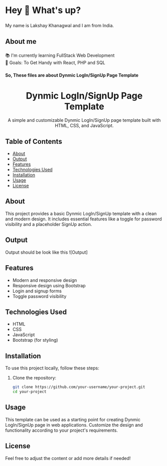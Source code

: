 <h1 align="left">Hey 👋 What's up?</h1>

###

<p align="left">My name is Lakshay Khanagwal and I am from India.</p>

###

<h2 align="left">About me</h2>

###

<p align="left">📚 I'm currently learning FullStack Web Development<br>🎯 Goals: To Get Handy with React, PHP and SQL</p>

###

<h4 align="left">So, These files are about Dynmic LogIn/SignUp Page Template</h4>

###

<div align="center">
  <h1>Dynmic LogIn/SignUp Page Template</h1>
  <p>A simple and customizable Dynmic LogIn/SignUp page template built with HTML, CSS, and JavaScript.</p>
</div>

## Table of Contents

- [About](#about)
- [Output](#output)
- [Features](#features)
- [Technologies Used](#technologies-used)
- [Installation](#installation)
- [Usage](#usage)
- [License](#license)

## About

This project provides a basic Dynmic LogIn/SignUp template with a clean and modern design. It includes essential features like a toggle for password visibility and a placeholder SignUp action.

## Output

Output should be look like this
![Output]

## Features

- Modern and responsive design
- Responsive design using Bootstrap
- Login and signup forms
- Toggle password visibility

## Technologies Used

- HTML
- CSS
- JavaScript
- Bootstrap (for styling)

## Installation

To use this project locally, follow these steps:

1. Clone the repository:

   ```bash
   git clone https://github.com/your-username/your-project.git
   cd your-project
   
## Usage

This template can be used as a starting point for creating Dynmic LogIn/SignUp page in web applications. Customize the design and functionality according to your project's requirements.

## License

Feel free to adjust the content or add more details if needed!

###
